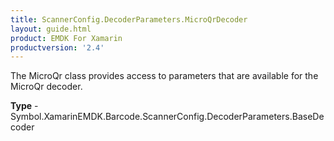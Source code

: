 ```yaml
---
title: ScannerConfig.DecoderParameters.MicroQrDecoder
layout: guide.html 
product: EMDK For Xamarin 
productversion: '2.4' 
---
```

The MicroQr class provides access to parameters that are available for the MicroQr decoder.

**Type** - Symbol.XamarinEMDK.Barcode.ScannerConfig.DecoderParameters.BaseDecoder



